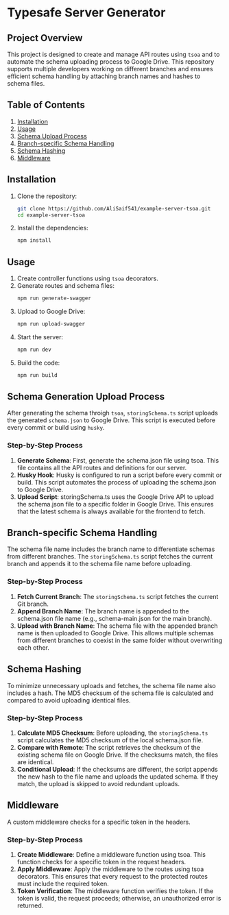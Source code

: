 # Typesafe Server Generator

## Project Overview
This project is designed to create and manage API routes using `tsoa` and to automate the schema uploading process to Google Drive. This repository supports multiple developers working on different branches and ensures efficient schema handling by attaching branch names and hashes to schema files.

## Table of Contents
1. [Installation](#installation)
2. [Usage](#usage)
3. [Schema Upload Process](#schema-upload-process)
4. [Branch-specific Schema Handling](#branch-specific-schema-handling)
5. [Schema Hashing](#schema-hashing)
6. [Middleware](#middleware)

## Installation
1. Clone the repository:
    ```bash
    git clone https://github.com/AliSaif541/example-server-tsoa.git
    cd example-server-tsoa
    ```

2. Install the dependencies:
    ```bash
    npm install
    ```

## Usage
1. Create controller functions using `tsoa` decorators.
2. Generate routes and schema files:
    ```bash
    npm run generate-swagger
    ```
3. Upload to Google Drive:
    ```bash
    npm run upload-swagger
    ```
4. Start the server:
    ```bash
    npm run dev
    ```
5. Build the code:
    ```bash
    npm run build
    ```

## Schema Generation Upload Process
After generating the schema throigh `tsoa`, `storingSchema.ts` script uploads the generated `schema.json` to Google Drive. This script is executed before every commit or build using `husky`.

### Step-by-Step Process
1. **Generate Schema**: First, generate the schema.json file using tsoa. This file contains all the API routes and definitions for our server.
2. **Husky Hook**: Husky is configured to run a script before every commit or build. This script automates the process of uploading the schema.json to Google Drive.
3. **Upload Script**: storingSchema.ts uses the Google Drive API to upload the schema.json file to a specific folder in Google Drive. This ensures that the latest schema is always available for the frontend to fetch.

## Branch-specific Schema Handling
The schema file name includes the branch name to differentiate schemas from different branches. The `storingSchema.ts` script fetches the current branch and appends it to the schema file name before uploading.

### Step-by-Step Process
1. **Fetch Current Branch**: The `storingSchema.ts` script fetches the current Git branch.
2. **Append Branch Name**: The branch name is appended to the schema.json file name (e.g., schema-main.json for the main branch).
3. **Upload with Branch Name**: The schema file with the appended branch name is then uploaded to Google Drive. This allows multiple schemas from different branches to coexist in the same folder without overwriting each other.

## Schema Hashing
To minimize unnecessary uploads and fetches, the schema file name also includes a hash. The MD5 checksum of the schema file is calculated and compared to avoid uploading identical files.

### Step-by-Step Process
1. **Calculate MD5 Checksum**: Before uploading, the `storingSchema.ts` script calculates the MD5 checksum of the local schema.json file.
2. **Compare with Remote**: The script retrieves the checksum of the existing schema file on Google Drive. If the checksums match, the files are identical.
3. **Conditional Upload**: If the checksums are different, the script appends the new hash to the file name and uploads the updated schema. If they match, the upload is skipped to avoid redundant uploads.

## Middleware
A custom middleware checks for a specific token in the headers.

### Step-by-Step Process
1. **Create Middleware**: Define a middleware function using tsoa. This function checks for a specific token in the request headers.
2. **Apply Middleware**: Apply the middleware to the routes using tsoa decorators. This ensures that every request to the protected routes must include the required token.
3. **Token Verification**: The middleware function verifies the token. If the token is valid, the request proceeds; otherwise, an unauthorized error is returned.